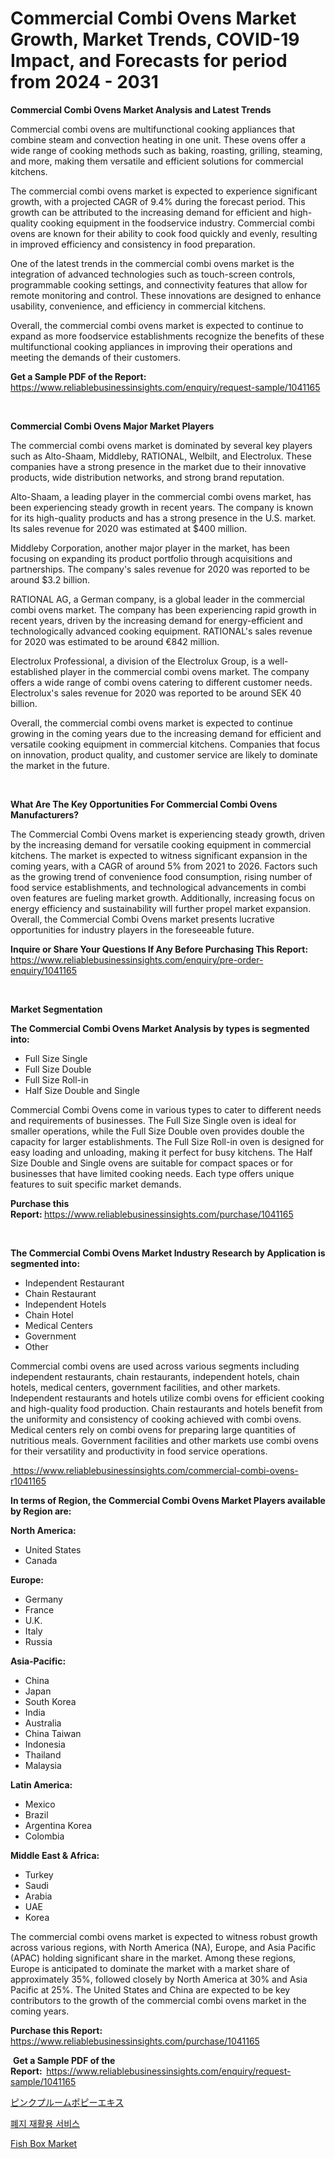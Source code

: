 <p><h1>Commercial Combi Ovens Market Growth, Market Trends, COVID-19 Impact, and Forecasts for period from 2024 - 2031</h1></p><p><strong>Commercial Combi Ovens Market Analysis and Latest Trends</strong></p>
<p><p>Commercial combi ovens are multifunctional cooking appliances that combine steam and convection heating in one unit. These ovens offer a wide range of cooking methods such as baking, roasting, grilling, steaming, and more, making them versatile and efficient solutions for commercial kitchens.</p><p>The commercial combi ovens market is expected to experience significant growth, with a projected CAGR of 9.4% during the forecast period. This growth can be attributed to the increasing demand for efficient and high-quality cooking equipment in the foodservice industry. Commercial combi ovens are known for their ability to cook food quickly and evenly, resulting in improved efficiency and consistency in food preparation.</p><p>One of the latest trends in the commercial combi ovens market is the integration of advanced technologies such as touch-screen controls, programmable cooking settings, and connectivity features that allow for remote monitoring and control. These innovations are designed to enhance usability, convenience, and efficiency in commercial kitchens.</p><p>Overall, the commercial combi ovens market is expected to continue to expand as more foodservice establishments recognize the benefits of these multifunctional cooking appliances in improving their operations and meeting the demands of their customers.</p></p>
<p><strong>Get a Sample PDF of the Report:&nbsp;</strong> <a href="https://www.reliablebusinessinsights.com/enquiry/request-sample/1041165">https://www.reliablebusinessinsights.com/enquiry/request-sample/1041165</a></p>
<p>&nbsp;</p>
<p><strong>Commercial Combi Ovens Major Market Players</strong></p>
<p><p>The commercial combi ovens market is dominated by several key players such as Alto-Shaam, Middleby, RATIONAL, Welbilt, and Electrolux. These companies have a strong presence in the market due to their innovative products, wide distribution networks, and strong brand reputation.</p><p>Alto-Shaam, a leading player in the commercial combi ovens market, has been experiencing steady growth in recent years. The company is known for its high-quality products and has a strong presence in the U.S. market. Its sales revenue for 2020 was estimated at $400 million.</p><p>Middleby Corporation, another major player in the market, has been focusing on expanding its product portfolio through acquisitions and partnerships. The company's sales revenue for 2020 was reported to be around $3.2 billion.</p><p>RATIONAL AG, a German company, is a global leader in the commercial combi ovens market. The company has been experiencing rapid growth in recent years, driven by the increasing demand for energy-efficient and technologically advanced cooking equipment. RATIONAL's sales revenue for 2020 was estimated to be around €842 million.</p><p>Electrolux Professional, a division of the Electrolux Group, is a well-established player in the commercial combi ovens market. The company offers a wide range of combi ovens catering to different customer needs. Electrolux's sales revenue for 2020 was reported to be around SEK 40 billion.</p><p>Overall, the commercial combi ovens market is expected to continue growing in the coming years due to the increasing demand for efficient and versatile cooking equipment in commercial kitchens. Companies that focus on innovation, product quality, and customer service are likely to dominate the market in the future.</p></p>
<p>&nbsp;</p>
<p><strong>What Are The Key Opportunities For Commercial Combi Ovens Manufacturers?</strong></p>
<p><p>The Commercial Combi Ovens market is experiencing steady growth, driven by the increasing demand for versatile cooking equipment in commercial kitchens. The market is expected to witness significant expansion in the coming years, with a CAGR of around 5% from 2021 to 2026. Factors such as the growing trend of convenience food consumption, rising number of food service establishments, and technological advancements in combi oven features are fueling market growth. Additionally, increasing focus on energy efficiency and sustainability will further propel market expansion. Overall, the Commercial Combi Ovens market presents lucrative opportunities for industry players in the foreseeable future.</p></p>
<p><strong>Inquire or Share Your Questions If Any Before Purchasing This Report:</strong> <a href="https://www.reliablebusinessinsights.com/enquiry/pre-order-enquiry/1041165">https://www.reliablebusinessinsights.com/enquiry/pre-order-enquiry/1041165</a></p>
<p>&nbsp;</p>
<p><strong>Market Segmentation</strong></p>
<p><strong>The Commercial Combi Ovens Market Analysis by types is segmented into:</strong></p>
<p><ul><li>Full Size Single</li><li>Full Size Double</li><li>Full Size Roll-in</li><li>Half Size Double and Single</li></ul></p>
<p><p>Commercial Combi Ovens come in various types to cater to different needs and requirements of businesses. The Full Size Single oven is ideal for smaller operations, while the Full Size Double oven provides double the capacity for larger establishments. The Full Size Roll-in oven is designed for easy loading and unloading, making it perfect for busy kitchens. The Half Size Double and Single ovens are suitable for compact spaces or for businesses that have limited cooking needs. Each type offers unique features to suit specific market demands.</p></p>
<p><strong>Purchase this Report:&nbsp;</strong><a href="https://www.reliablebusinessinsights.com/purchase/1041165">https://www.reliablebusinessinsights.com/purchase/1041165</a></p>
<p>&nbsp;</p>
<p><strong>The Commercial Combi Ovens Market Industry Research by Application is segmented into:</strong></p>
<p><ul><li>Independent Restaurant</li><li>Chain Restaurant</li><li>Independent Hotels</li><li>Chain Hotel</li><li>Medical Centers</li><li>Government</li><li>Other</li></ul></p>
<p><p>Commercial combi ovens are used across various segments including independent restaurants, chain restaurants, independent hotels, chain hotels, medical centers, government facilities, and other markets. Independent restaurants and hotels utilize combi ovens for efficient cooking and high-quality food production. Chain restaurants and hotels benefit from the uniformity and consistency of cooking achieved with combi ovens. Medical centers rely on combi ovens for preparing large quantities of nutritious meals. Government facilities and other markets use combi ovens for their versatility and productivity in food service operations.</p></p>
<p><a href="https://www.reliablebusinessinsights.com/commercial-combi-ovens-r1041165">&nbsp;https://www.reliablebusinessinsights.com/commercial-combi-ovens-r1041165</a></p>
<p><strong>In terms of Region, the Commercial Combi Ovens Market Players available by Region are:</strong></p>
<p>
    <p> <strong> North America: </strong>
        <ul>
            <li>United States</li>
            <li>Canada</li>
        </ul>
        </p> 
    <p> <strong> Europe: </strong>
        <ul>
            <li>Germany</li>
            <li>France</li>
            <li>U.K.</li>
            <li>Italy</li>
            <li>Russia</li>
        </ul>
        </p> 
    <p> <strong> Asia-Pacific: </strong>
        <ul>
            <li>China</li>
            <li>Japan</li>
            <li>South Korea</li>
            <li>India</li>
            <li>Australia</li>
            <li>China Taiwan</li>
            <li>Indonesia</li>
            <li>Thailand</li>
            <li>Malaysia</li>
        </ul>
        </p> 
    <p> <strong> Latin America: </strong>
        <ul>
            <li>Mexico</li>
            <li>Brazil</li>
            <li>Argentina Korea</li>
            <li>Colombia</li>
        </ul>
        </p> 
    <p> <strong> Middle East & Africa: </strong>
        <ul>
            <li>Turkey</li>
            <li>Saudi</li>
            <li>Arabia</li>
            <li>UAE</li>
            <li>Korea</li>
        </ul>
    </p>
    </p>
<p><p>The commercial combi ovens market is expected to witness robust growth across various regions, with North America (NA), Europe, and Asia Pacific (APAC) holding significant share in the market. Among these regions, Europe is anticipated to dominate the market with a market share of approximately 35%, followed closely by North America at 30% and Asia Pacific at 25%. The United States and China are expected to be key contributors to the growth of the commercial combi ovens market in the coming years.</p></p>
<p><strong>Purchase this Report: </strong><a href="https://www.reliablebusinessinsights.com/purchase/1041165">https://www.reliablebusinessinsights.com/purchase/1041165</a></p>
<p>&nbsp;<strong>Get a Sample PDF of the Report:&nbsp;&nbsp;</strong><a href="https://www.reliablebusinessinsights.com/enquiry/request-sample/1041165">https://www.reliablebusinessinsights.com/enquiry/request-sample/1041165</a></p>
<p><strong></strong></p>
<p><p><a href="https://github.com/ycmtqqhvk3273/Market-Research-Report-List-2/blob/main/3194692144720.md">ピンクプルームポピーエキス</a></p><p><a href="https://github.com/rrmadityapu/Market-Research-Report-List-1/blob/main/2633234152508.md">폐지 재활용 서비스</a></p><p><a href="https://github.com/beatblasta/Market-Research-Report-List-3/blob/main/fish-box-market.md">Fish Box Market</a></p></p>